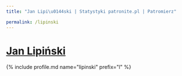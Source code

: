 ```yaml
---
title: "Jan Lipi\u0144ski | Statystyki patronite.pl | Patromierz"

permalink: /lipinski
---
```


# [Jan Lipiński](https://patronite.pl/lipinski)

{% include profile.md name="lipinski" prefix="l" %}
